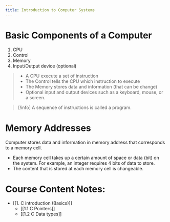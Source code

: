 ```yaml
---
title: Introduction to Computer Systems
---
```


# Basic Components of a Computer
1. CPU
2. Control
3. Memory
4. Input/Output device (optional)

> - A CPU execute a set of instruction
> - The Control tells the CPU which instruction to execute
> - The Memory stores data and information (that can be change)
> - Optional input and output devices such as a keyboard, mouse, or a screen. 


>[!info]
>A sequence of instructions is called a program.

# Memory Addresses 

Computer stores data and information in memory address that corresponds to a memory cell. 
- Each memory cell takes up a certain amount of space or data (bit) on the system. For example, an integer requires 4 bits of data to store.
- The content that is stored at each memory cell is changeable. 

# Course Content Notes: 
- [[1. C introduction (Basics)]]
	- [[1.1 C Pointers]]
	- [[1.2 C Data types]]
